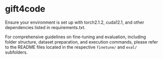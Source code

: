 # gift4code

Ensure your environment is set up with torch2.1.2, cuda12.1, and other dependencies listed in requirements.txt.

For comprehensive guidelines on fine-tuning and evaluation, including folder structure, dataset preparation, and execution commands, please refer to the README files located in the respective `finetune/` and `eval/` subfolders.
